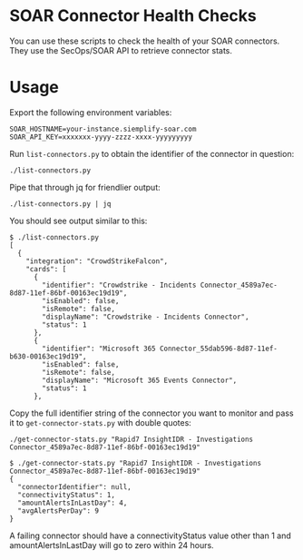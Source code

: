 # SOAR Connector Health Checks

You can use these scripts to check the health of your SOAR connectors. They use the SecOps/SOAR API to retrieve connector stats.

# Usage

Export the following environment variables:

```
SOAR_HOSTNAME=your-instance.siemplify-soar.com
SOAR_API_KEY=xxxxxxx-yyyy-zzzz-xxxx-yyyyyyyyy
```

Run `list-connectors.py` to obtain the identifier of the connector in question:

```
./list-connectors.py
```

Pipe that through jq for friendlier output:

```
./list-connectors.py | jq
```

You should see output similar to this:

```
$ ./list-connectors.py 
[
  {
    "integration": "CrowdStrikeFalcon",
    "cards": [
      {
        "identifier": "Crowdstrike - Incidents Connector_4589a7ec-8d87-11ef-86bf-00163ec19d19",
        "isEnabled": false,
        "isRemote": false,
        "displayName": "Crowdstrike - Incidents Connector",
        "status": 1
      },
      {
        "identifier": "Microsoft 365 Connector_55dab596-8d87-11ef-b630-00163ec19d19",
        "isEnabled": false,
        "isRemote": false,
        "displayName": "Microsoft 365 Events Connector",
        "status": 1
      },
```

Copy the full identifier string of the connector you want to monitor and pass it to `get-connector-stats.py` with double quotes:

```
./get-connector-stats.py "Rapid7 InsightIDR - Investigations Connector_4589a7ec-8d87-11ef-86bf-00163ec19d19"
```

```
$ ./get-connector-stats.py "Rapid7 InsightIDR - Investigations Connector_4589a7ec-8d87-11ef-86bf-00163ec19d19"
{
  "connectorIdentifier": null,
  "connectivityStatus": 1,
  "amountAlertsInLastDay": 4,
  "avgAlertsPerDay": 9
}
```

A failing connector should have a connectivityStatus value other than 1 and amountAlertsInLastDay will go to zero within 24 hours.


